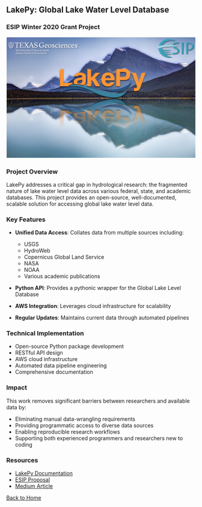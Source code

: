 ## LakePy: Global Lake Water Level Database
### ESIP Winter 2020 Grant Project

<img src="images/esipfr.png" alt="LakePy framework" style="max-width: 100%; height: auto;"/>

### Project Overview

LakePy addresses a critical gap in hydrological research: the fragmented nature of lake water level data across various federal, state, and academic databases. This project provides an open-source, well-documented, scalable solution for accessing global lake water level data.

### Key Features

- **Unified Data Access**: Collates data from multiple sources including:
  - USGS
  - HydroWeb
  - Copernicus Global Land Service
  - NASA
  - NOAA
  - Various academic publications

- **Python API**: Provides a pythonic wrapper for the Global Lake Level Database
- **AWS Integration**: Leverages cloud infrastructure for scalability
- **Regular Updates**: Maintains current data through automated pipelines

### Technical Implementation

- Open-source Python package development
- RESTful API design
- AWS cloud infrastructure
- Automated data pipeline engineering
- Comprehensive documentation

### Impact

This work removes significant barriers between researchers and available data by:
- Eliminating manual data-wrangling requirements
- Providing programmatic access to diverse data sources
- Enabling reproducible research workflows
- Supporting both experienced programmers and researchers new to coding

### Resources
- [LakePy Documentation](http://lakepydocs.com.s3-website.us-east-2.amazonaws.com/)
- [ESIP Proposal](/pdf/ESIP_Proposal_2020_Gearon_Fuka.pdf)
- [Medium Article](https://medium.com/esip/introducing-lakepy-accessing-lake-water-level-data-through-a-python-api-9a62944a43d)

[Back to Home](/) 